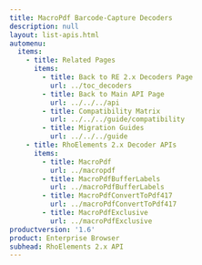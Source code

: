 ```yaml
---
title: MacroPdf Barcode-Capture Decoders
description: null
layout: list-apis.html
automenu:
  items:
    - title: Related Pages
      items:
        - title: Back to RE 2.x Decoders Page
          url: ../toc_decoders
        - title: Back to Main API Page
          url: ../../../api
        - title: Compatibility Matrix
          url: ../../../guide/compatibility
        - title: Migration Guides
          url: ../../../guide
    - title: RhoElements 2.x Decoder APIs
      items:
        - title: MacroPdf
          url: ../macropdf
        - title: MacroPdfBufferLabels
          url: ../macroPdfBufferLabels
        - title: MacroPdfConvertToPdf417
          url: ../macroPdfConvertToPdf417
        - title: MacroPdfExclusive
          url: ../macroPdfExclusive
productversion: '1.6'
product: Enterprise Browser
subhead: RhoElements 2.x API
---
```




